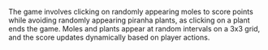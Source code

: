 The game involves clicking on randomly appearing moles to score points while avoiding randomly appearing piranha plants, as clicking on a plant ends the game. Moles and plants appear at random intervals on a 3x3 grid, and the score updates dynamically based on player actions.